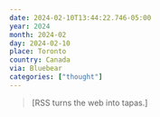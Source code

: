 ```yaml
---
date: 2024-02-10T13:44:22.746-05:00
year: 2024
month: 2024-02
day: 2024-02-10
place: Toronto
country: Canada
via: Bluebear
categories: ["thought"]
---
```

> [RSS turns the web into tapas.]
